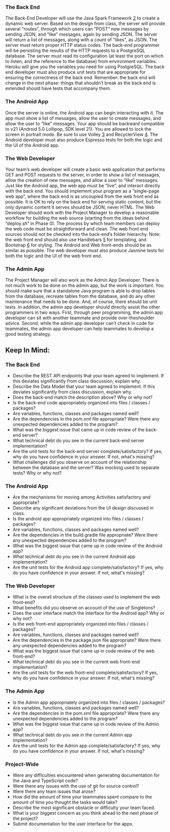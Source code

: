 ### The Back End ###

The Back-End Developer will use the Java Spark
Framework [2](http://sparkjava.com/) to create a dynamic web server. Based on the design from class, the server will provide
several “routes”, through which users can “POST” new messages by sending JSON, and “like” messages,
again by sending JSON. The server will return a list of messages, along with a count of “likes”, as JSON.
The server must return proper HTTP status codes.
The back-end programmer will be persisting the results of the HTTP requests to a PostgreSQL database.
The server must read its configuration (at least the port on which to listen, and the reference to the
database) from environment variables. Heroku will give you the variables you need for using
PostgreSQL.
The back end developer must also produce unit tests that are appropriate for ensuring the correctness of
the back end. Remember: the back end will change in the next phase: things that shouldn’t break as the
back end is extended should have tests that accompany them.

### The Android App ###

Once the server is online, the Android app can begin interacting with it. The app must show a list of
messages, allow the user to create messages, and allow the user to “like” messages. Your app should be
backward compatible to v21 (Android 5.0 Lollipop, SDK level 21). You are allowed to lock the screen in 
portrait mode. Be sure to use Volley [3](https://developer.android.com/training/volley/request.html#request-json) and RecyclerView [4](http://stackoverflow.com/questions/28392554/should-we-use-recyclerview-to-replace-listview).
The Android developer must also produce Espresso tests for both the logic and the UI of the Android app. 

### The Web Developer ###

Your team’s web developer will create a basic web application that performs GET and POST requests to
the server, in order to show a list of messages, allow the creation of new messages, and allow a user to
“like” messages. Just like the Android app, the web app must be “live”, and interact directly with the back
end. You should implement your program as a “single-page web app”, where the back end is as
uncoupled from the web front end as possible. It is OK to rely on the back end for serving static content,
but the only dynamic content it serves should be JSON, never HTML.
The Web Developer should work with the Project Manager to develop a reasonable workflow for building
the web source (starting from the ideas behind “deploy.sh” in Phase 0). The process by which team
members can deploy the web code must be straightforward and clean. The web front end sources should
not be checked into the back-end’s folder hierarchy.
Note: the web front end should also use Handlebars [5](http://handlebarsjs.com) for templating, and Bootstrap [6](http://getbootstrap.com) for styling. The
Android and Web front-ends should be as similar as possible.
The web developer must also produce Jasmine tests for both the logic and the UI of the web front end. 

### The Admin App ###

The Project Manager will also work as the Admin App
Developer. There is not much work to be done on the admin app, but the work is important. You should
make sure that a standalone Java program is able to drop tables from the database, recreate tables from the
database, and do any other maintenance that needs to be done. And, of course, there should be unit tests.
In addition, the admin app developer should directly assist the other programmers in two ways. First,
through peer programming, the admin app developer can sit with another teammate and provide over-theshoulder advice. Second, while the admin app developer can’t check in code for teammates, the admin
app developer can help teammates to develop a good testing strategy. 

## Keep In Mind: 

### The Back End ###
* Describe the REST API endpoints that your team agreed to implement. If this deviates significantly from class discussion, explain why.
* Describe the Data Model that your team agreed to implement. If this deviates significantly from class discussion, explain why.
* Does the back-end match the description above? Why or why not?
* Is the back-end code appropriately organized into files / classes / packages?
* Are variables, functions, classes and packages named well?
* Are the dependencies in the pom.xml file appropriate? Were there any unexpected dependencies added to the program?
* What was the biggest issue that came up in code review of the back-end server?
* What technical debt do you see in the current back-end server implementation?
* Are the unit tests for the back-end server complete/satisfactory? If yes, why do you have confidence in your answer. If not, what's missing?
* What challenges did you observe on account of the relationship between the database and the server? Was mocking used to separate tests? Why or why not?
### The Android App ###
* Are the mechanisms for moving among Activities satisfactory and appropriate?
* Describe any significant deviations from the UI design discussed in class.
* Is the android app appropriately organized into files / classes / packages?
* Are variables, functions, classes and packages named well?
* Are the dependencies in the build.gradle file appropriate? Were there any unexpected dependencies added to the program?
* What was the biggest issue that came up in code review of the Android app?
* What technical debt do you see in the current Android app implementation?
* Are the unit tests for the Android app complete/satisfactory? If yes, why do you have confidence in your answer. If not, what's missing?
### The Web Developer ###
* What is the overall structure of the classes used to implement the web front-end?
* What benefits did you observe on account of the use of Singletons?
* Does the user interface match the interface for the Android app? Why or why not?
* Is the web front-end appropriately organized into files / classes / packages?
* Are variables, functions, classes and packages named well?
* Are the dependencies in the package.json file appropriate? Were there any unexpected dependencies added to the program?
* What was the biggest issue that came up in code review of the web front-end?
* What technical debt do you see in the current web front-end implementation?
* Are the unit tests for the web front-end complete/satisfactory? If yes, why do you have confidence in your answer. If not, what's missing?
### The Admin App ###
* Is the Admin app appropriately organized into files / classes / packages?
* Are variables, functions, classes and packages named well?
* Are the dependencies in the pom.xml file appropriate? Were there any unexpected dependencies added to the program?
* What was the biggest issue that came up in code review of the Admin app?
* What technical debt do you see in the current Admin app implementation?
* Are the unit tests for the Admin app complete/satisfactory? If yes, why do you have confidence in your answer. If not, what's missing?
### Project-Wide ###
* Were any difficulties encountered when generating documentation for the Java and TypeScript code?
* Were there any issues with the use of git for source control?
* Were there any team issues that arose?
* How did the amount of time your teammates spent compare to the amount of time you thought the tasks would take?
* Describe the most significant obstacle or difficulty your team faced.
* What is your biggest concern as you think ahead to the next phase of the project?
* Submit documentation for the user interface for the apps.
